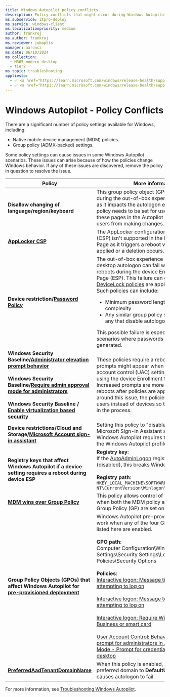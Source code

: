 ```yaml
---
title: Windows Autopilot policy conflicts
description: Policy conflicts that might occur during Windows Autopilot deployment.
ms.subservice: itpro-deploy
ms.service: windows-client
ms.localizationpriority: medium
author: frankroj
ms.author: frankroj
ms.reviewer: jubaptis
manager: aaroncz
ms.date: 06/10/2024
ms.collection:
  - M365-modern-desktop
  - tier2
ms.topic: troubleshooting
appliesto:
  - ✅ <a href="https://learn.microsoft.com/windows/release-health/supported-versions-windows-client" target="_blank">Windows 11</a>
  - ✅ <a href="https://learn.microsoft.com/windows/release-health/supported-versions-windows-client" target="_blank">Windows 10</a>
---
```


# Windows Autopilot - Policy Conflicts

There are a significant number of policy settings available for Windows, including:

- Native mobile device management (MDM) policies.
- Group policy (ADMX-backed) settings.

Some policy settings can cause issues in some Windows Autopilot scenarios. These issues can arise because of how the policies change Windows behavior. If any of these issues are discovered, remove the policy in question to resolve the issue.

| **Policy** | **More information** |
|-------|---------------|
| **Disallow changing of language/region/keyboard** | This group policy object (GPO) isn't supported during the out-of-box experience (OOBE) flow as it impacts the autologon experience. If this policy needs to be set for users, select to hide these pages in the Autopilot profile to prevent users from making changes. |
| **[AppLocker CSP](/windows/client-management/mdm/applocker-csp)** | The AppLocker configuration service provider (CSP) isn't supported in the Enrollment Status Page as it triggers a reboot when a policy is applied or a deletion occurs. |
|**Device restriction/[Password Policy](/windows/client-management/mdm/devicelock-csp)** | The out-of-box experience (OOBE) or user desktop autologon can fail when a device reboots during the device Enrollment Status Page (ESP). This failure can occur when certain [DeviceLock policies](/windows/client-management/mdm/policy-csp-devicelock) are applied to a device. Such policies can include:<ul><li>Minimum password length and password complexity</li><li>Any similar group policy settings (including any that disable autologon)</li></ul>This possible failure is especially true for kiosk scenarios where passwords are automatically generated. |
|**Windows Security Baseline/[Administrator elevation prompt behavior](/windows/client-management/mdm/policy-csp-localpoliciessecurityoptions)<br><br>Windows Security Baseline/[Require admin approval mode for administrators](/windows/client-management/mdm/policy-csp-localpoliciessecurityoptions)<br><br>Windows Security Baseline / [Enable virtualization based security](/windows/client-management/mdm/policy-csp-deviceguard)** | These policies require a reboot, as a result more prompts might appear when modifying user account control (UAC) settings during the OOBE using the device Enrollment Status Page (ESP). Increased prompts are more likely if the device reboots after policies are applied. To work around this issue, the policies can be targeted to users instead of devices so that they apply later in the process. |
| **Device restrictions/Cloud and Storage/[Microsoft Account sign-in assistant](/mem/intune/configuration/device-restrictions-windows-10#cloud-and-storage)** | Setting this policy to "disabled" turns off the Microsoft Sign-in Assistant service (wlidsvc). Windows Autopilot requires this service to get the Windows Autopilot profile. |
| **Registry keys that affect Windows Autopilot if a device setting requires a reboot during device ESP** | **Registry key**:<br>If the [AutoAdminLogon](/troubleshoot/windows-server/user-profiles-and-logon/turn-on-automatic-logon) registry key is set to `0` (disabled), this breaks Windows Autopilot.<br><br>**Registry path**:<br>`HKEY_LOCAL_MACHINE\SOFTWARE\Microsoft\Windows NT\CurrentVersion\Winlogon\Automatic logon`  |
| **[MDM wins over Group Policy](/windows/client-management/mdm/policy-csp-controlpolicyconflict)** | This policy allows control of which policy is used when both the MDM policy and its equivalent Group Policy (GP) are set on the device. |
| **Group Policy Objects (GPOs) that affect Windows Autopilot for [pre-provisioned deployment](pre-provision.md)** | Windows Autopilot pre-provisioning doesn't work when any of the four GPO policy settings listed here are enabled.<br><br>**GPO path**: <br>Computer Configuration\Windows Settings\Security Settings\Local Policies\Security Options<br><br>**Policies**:<br>[Interactive logon: Message title for users attempting to log on](/windows/security/threat-protection/security-policy-settings/interactive-logon-message-title-for-users-attempting-to-log-on)<br><br>[Interactive logon: Message text for users attempting to log on](/windows/security/threat-protection/security-policy-settings/interactive-logon-message-text-for-users-attempting-to-log-on)<br><br>[Interactive logon: Require Windows Hello for Business or smart card](/windows/security/threat-protection/security-policy-settings/interactive-logon-require-smart-card)<br><br>[User Account Control: Behavior of the elevation prompt for administrators in Admin Approval Mode - Prompt for credentials on the secure desktop](/windows/security/threat-protection/security-policy-settings/user-account-control-behavior-of-the-elevation-prompt-for-administrators-in-admin-approval-mode) |
| **[PreferredAadTenantDomainName](/windows/client-management/mdm/policy-csp-authentication#preferredaadtenantdomainname)** | When this policy is enabled, it adds the preferred domain to **DefaultUser0**, which causes autologon to fail. |

For more information, see [Troubleshooting Windows Autopilot](troubleshooting.md).
